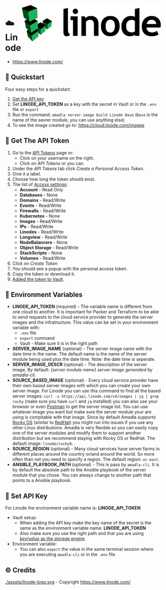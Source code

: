 <img src="./assets/linode-logo.svg" alt="Linode logo" style="width: 450px;" align="right">

# :cloud: Linode
- https://www.linode.com/

## :running: Quickstart
Four easy steps for a quickstart: 

1. [Get the API key](#key-get-the-api-token)
2. Set **LINODE_API_TOKEN** as a key with the secret in Vault or in the `.env` file or `export`
3. Run the command: `amadla server-image build Linode Base` (`Base` is the name of the sevrer module, you can use anything else)
4. To see the image created go to: https://cloud.linode.com/images

## :key: Get The API Token
1. Go to the [API Tokens](https://cloud.linode.com/profile/tokens) page or: 
    - Click on your username on the right.
    - Click on *API Tokens* or you can.
2. Under the *API Tokens* tab click *Create a Personal Access Token*.
3. Give it a label.
4. Choose how long the token should exist.
5. The list of [*Access* settings](./assets/linode-access-selection.png): 
    - **Account** - Read Only
    - **Databases** - None
    - **Domains** - Read/Write
    - **Events** - Read/Write
    - **Firewalls** - Read/Write
    - **Kubernetes** - None
    - **Images** - Read/Write
    - **IPs** - Read/Write
    - **Linodes** - Read/Write
    - **Longview** - Read/Write
    - **NodeBalancers** - None
    - **Object Storage** - Read/Write
    - **StackScripts** - None
    - **Volumes** - Read/Write
6. Click on *Create Token*
7. You should see a popup with the personal access token.
8. Copy the token or download it.
9. [Added the token to Vault](../../docs/adding-secrets-to-vault.md).

## :round_pushpin: Environment Variables
- **LINODE_API_TOKEN** (required) - The variable name is different from one cloud to another. It is important for Packer and Terraform to be able to send requests to the cloud service provider to generate the server images and the infratructure. This value can be set in your environment variable with: 
    - `.env` file
    - `export` command
    - Vault - Make sure it is in the right path
- **SERVER_IMAGE_NAME** (optional) - The server image name with the date time in the name. The default name is the name of the server module being used plus the date time. Note: the date time is seperate.
- **SERVER_IMAGE_DESCR** (optional) - The description of the server image. By default: *{server module name} server image generated by amadla-cli.*
- **SOURCE_BASED_IMAGE** (optional) - Every cloud service provider have their own based server images with which you can create your own server image. For Linode you can use this command to find all the based server images: `curl -s https://api.linode.com/v4/images | jq | grep rocky` (make sure you have `curl` and `jq` installed) you can also use your browser or even [Postman](https://www.postman.com/) to get the server image list. You can use whatever image you want but make sure the server module your are using is compitable with that image. Since by default Amadla supports [Rocky OS](https://rockylinux.org/) (similar to [RedHat](https://www.redhat.com/en)) you might run into issues if you use any other Linux distributions. Amadla is very flexible so you can easily copy one of the server modules and modify them to support another distribution but we recommend staying with Rocky OS or RedHat. The default image: `linode/rocky9`.
- **SOURCE_REGION** (optional) - Many cloud services have server farms in different places around the country or/and around the world. So more often than not you need to specify a region. The default region: `us-east`.
- **ANSIBLE_PLAYBOOK_PATH** (optional) - This is pass by `amadla-cli`. It is by default the absolute path to the Ansible playbook of the server module that you chose. You can always change to another path that points to a Ansible playbook.

## :lock_with_ink_pen: Set API Key

For Linode the environment variable name is: **LINODE_API_TOKEN**

- Vault setup: 
    - When adding the API key make the key name of the secret is the same as the environment variable name: **LINODE_API_TOKEN**
    - Also make sure you use the right path and that you are using [*key/value* as the storage engine](https://developer.hashicorp.com/vault/docs/secrets/kv/kv-v2)
- Environment variable: 
    - You can also `export` the value in the same terminal session where you are executing `amadla-cli` or in the `.env` file

## :copyright: Credits
[./assets/linode-logo.svg](./assets/linode-logo.svg) - Copyright https://www.linode.com/